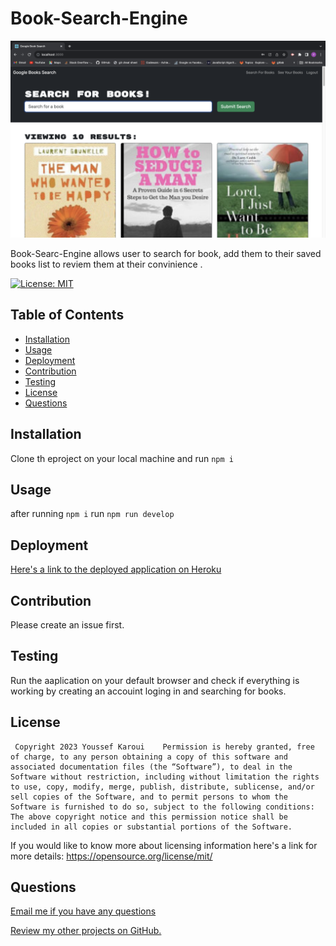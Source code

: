 # Book-Search-Engine
 
 
 ![alt text](/assets/images/README.screenshot.png)

  Book-Searc-Engine allows user to search for book, add them to their saved books list to reviem them at their convinience . 
 
  [![License: MIT](https://img.shields.io/badge/License-MIT-yellow.svg)](https://opensource.org/licenses/MIT)

  ## Table of Contents

  - [Installation](#installation)
  - [Usage](#usage)
  - [Deployment](#deployment)
  - [Contribution](#contribution)
  - [Testing](#testing)
  - [License](#license)
  - [Questions](#questions)


  <a name="installation"></a>
  ## Installation

  Clone th eproject on your local machine and run `npm i`

  <a name= "usage"></a>

  ## Usage

  after running `npm i` run `npm run develop`
  <a name="contribution"></a>

  <a name="deployment"></a>

  ## Deployment

   [Here's a link to the deployed application on Heroku](https://whispering-ravine-51845-1dc166b953ee.herokuapp.com/)

  ## Contribution 

  Please create an issue first. 

  <a name="testing"></a>

  ## Testing 

  Run the aaplication on your default browser and check if everything is working by creating an accouint loging in and searching for books. 

  <a name="license"></a>

  ## License 

     Copyright 2023 Youssef Karoui    Permission is hereby granted, free of charge, to any person obtaining a copy of this software and associated documentation files (the “Software”), to deal in the Software without restriction, including without limitation the rights to use, copy, modify, merge, publish, distribute, sublicense, and/or sell copies of the Software, and to permit persons to whom the Software is furnished to do so, subject to the following conditions: The above copyright notice and this permission notice shall be included in all copies or substantial portions of the Software.

  If you would like to know more about licensing information here's a link for more details: https://opensource.org/license/mit/

  <a name="questions"></a>

  ## Questions 

  [Email me if you have any questions](mailto:youssefkaroui6@gmail.com)

[Review my other projects on GitHub.](https://www.github.com/youssefkaroui)

  